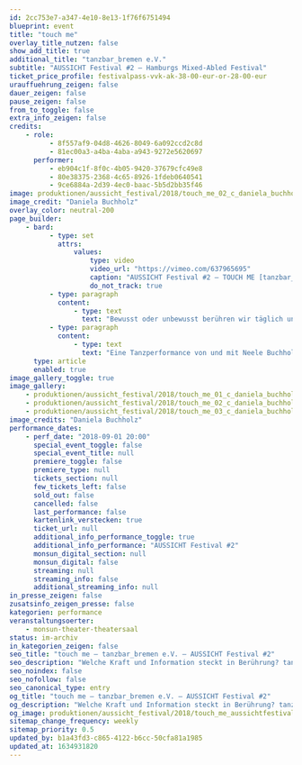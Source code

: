 ```yaml
---
id: 2cc753e7-a347-4e10-8e13-1f76f6751494
blueprint: event
title: "touch me"
overlay_title_nutzen: false
show_add_title: true
additional_title: "tanzbar_bremen e.V."
subtitle: "AUSSICHT Festival #2 – Hamburgs Mixed-Abled Festival"
ticket_price_profile: festivalpass-vvk-ak-38-00-eur-or-28-00-eur
urauffuehrung_zeigen: false
dauer_zeigen: false
pause_zeigen: false
from_to_toggle: false
extra_info_zeigen: false
credits:
    - role:
          - 8f557af9-04d8-4626-8049-6a092ccd2c8d
          - 81ec00a3-a4ba-4aba-a943-9272e5620697
      performer:
          - eb904c1f-8f0c-4b05-9420-37679cfc49e8
          - 80e38375-2368-4c65-8926-1fdeb0640541
          - 9ce6884a-2d39-4ec0-baac-5b5d2bb35f46
image: produktionen/aussicht_festival/2018/touch_me_02_c_daniela_buchholz.jpg
image_credit: "Daniela Buchholz"
overlay_color: neutral-200
page_builder:
    - bard:
          - type: set
            attrs:
                values:
                    type: video
                    video_url: "https://vimeo.com/637965695"
                    caption: "AUSSICHT Festival #2 – TOUCH ME [tanzbar_bremen e.V., Bremen]"
                    do_not_track: true
          - type: paragraph
            content:
                - type: text
                  text: "Bewusst oder unbewusst berühren wir täglich uns und andere, werden berührt und lassen uns berühren. Angenommen - wir dürften uns nochmal neu entdecken - mit dem Sinn, mit dem wir uns selbst am stärksten erfahren - welche Landschaften erkennen wir, wenn wir unsere Schutzhülle mit unseren Händen erkunden? Welche Kraft und Information steckt in Berührung? Was sagt die Art und Weise wie wir berühren über uns aus. tanzbar_bremen erkundet in einem getanzten Trio von zwei Tänzerinnen und einem Tänzer, was Berührung und Nähe in uns Menschen auslöst."
          - type: paragraph
            content:
                - type: text
                  text: "Eine Tanzperformance von und mit Neele Buchholz, Corinna Mindt und Oskar Spatz der tanzbar_bremen e.V."
      type: article
      enabled: true
image_gallery_toggle: true
image_gallery:
    - produktionen/aussicht_festival/2018/touch_me_01_c_daniela_buchholz.jpg
    - produktionen/aussicht_festival/2018/touch_me_02_c_daniela_buchholz.jpg
    - produktionen/aussicht_festival/2018/touch_me_03_c_daniela_buchholz.jpg
image_credits: "Daniela Buchholz"
performance_dates:
    - perf_date: "2018-09-01 20:00"
      special_event_toggle: false
      special_event_title: null
      premiere_toggle: false
      premiere_type: null
      tickets_section: null
      few_tickets_left: false
      sold_out: false
      cancelled: false
      last_performance: false
      kartenlink_verstecken: true
      ticket_url: null
      additional_info_performance_toggle: true
      additional_info_performance: "AUSSICHT Festival #2"
      monsun_digital_section: null
      monsun_digital: false
      streaming: null
      streaming_info: false
      additional_streaming_info: null
in_presse_zeigen: false
zusatsinfo_zeigen_presse: false
kategorien: performance
veranstaltungsoerter:
    - monsun-theater-theatersaal
status: im-archiv
in_kategorien_zeigen: false
seo_title: "touch me – tanzbar_bremen e.V. – AUSSICHT Festival #2"
seo_description: "Welche Kraft und Information steckt in Berührung? tanzbar_bremen erkundet in einem getanzten Trio, was Berührung und Nähe in uns Menschen auslöst."
seo_noindex: false
seo_nofollow: false
seo_canonical_type: entry
og_title: "touch me – tanzbar_bremen e.V. – AUSSICHT Festival #2"
og_description: "Welche Kraft und Information steckt in Berührung? tanzbar_bremen erkundet in einem getanzten Trio, was Berührung und Nähe in uns Menschen auslöst."
og_image: produktionen/aussicht_festival/2018/touch_me_aussichtfestival_social_media_image.jpg
sitemap_change_frequency: weekly
sitemap_priority: 0.5
updated_by: b1a43fd3-c865-4122-b6cc-50cfa81a1985
updated_at: 1634931820
---
```

